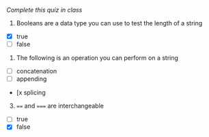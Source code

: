 *Complete this quiz in class*

1. Booleans are a data type you can use to test the length of a string

- [x] true
- [ ] false

1. The following is an operation you can perform on a string

- [ ] concatenation
- [ ] appending
- [x splicing

3. `==` and `===` are interchangeable
   
- [ ] true
- [x] false
